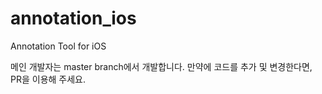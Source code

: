 # annotation_ios
Annotation Tool for iOS

메인 개발자는 master branch에서 개발합니다. 만약에 코드를 추가 및 변경한다면, PR을 이용해 주세요.
